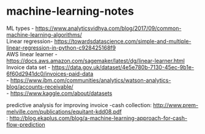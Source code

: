 # machine-learning-notes
ML types - https://www.analyticsvidhya.com/blog/2017/09/common-machine-learning-algorithms/ <br />
Linear regression- https://towardsdatascience.com/simple-and-multiple-linear-regression-in-python-c928425168f9 <br />
AWS linear learner - https://docs.aws.amazon.com/sagemaker/latest/dg/linear-learner.html   <br />
Invoice data set - https://data.gov.uk/dataset/4e5e780b-7130-45ec-9b1e-6f60d2941dc0/invoices-paid-data <br>
                - https://www.ibm.com/communities/analytics/watson-analytics-blog/accounts-receivable/ <br>
                - https://www.kaggle.com/about/datasets <br>
                
predictive analysis for improving invoice -cash collection: http://www.prem-melville.com/publications/equitant-kdd08.pdf <br/>
                                                    : http://blog.ekaplus.com/blog/a-machine-learning-approach-for-cash-flow-prediction <br>

